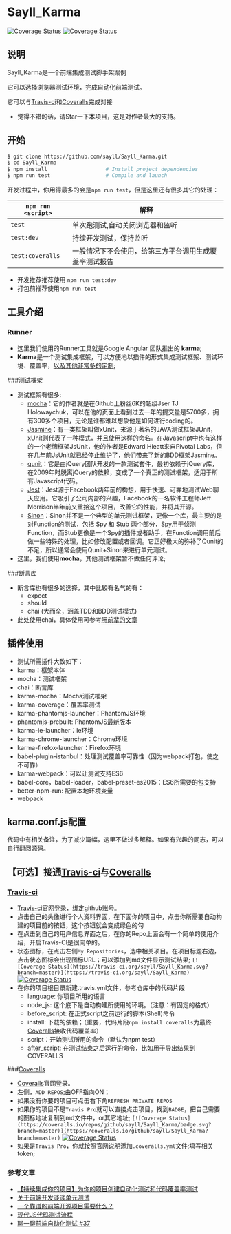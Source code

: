 # Sayll_Karma
[![Coverage Status](https://travis-ci.org/sayll/Sayll_Karma.svg?branch=master)](https://travis-ci.org/sayll/Sayll_Karma)  [![Coverage Status](https://coveralls.io/repos/github/sayll/Sayll_Karma/badge.svg?branch=master)](https://coveralls.io/github/sayll/Sayll_Karma?branch=master)

## 说明
  Sayll_Karma是一个前端集成测试脚手架案例

  它可以选择浏览器测试环境，完成自动化前端测试。

  它可以与[Travis-ci](https://travis-ci.org)和[Coveralls](https://coveralls.io)完成对接

* 觉得不错的话，请Star一下本项目，这是对作者最大的支持。

## 开始
```bash
$ git clone https://github.com/sayll/Sayll_Karma.git
$ cd Sayll_Karma
$ npm install                   # Install project dependencies
$ npm run test                  # Compile and launch
```
开发过程中，你用得最多的会是`npm run test`，但是这里还有很多其它的处理：

|`npm run <script>`|解释|
|------------------|-----------|
|`test`|单次跑测试,自动关闭浏览器和监听|
|`test:dev`|持续开发测试，保持监听|
|`test:coveralls`|一般情况下不会使用，给第三方平台调用生成覆盖率测试报告|
* 开发推荐推荐使用 `npm run test:dev`
* 打包前推荐使用`npm run test`

## 工具介绍

### Runner
  * 这里我们使用的Runner工具就是Google Angular 团队推出的 **karma**;
  * **Karma**是一个测试集成框架，可以方便地以插件的形式集成测试框架、测试环境、覆盖率，[以及其他非常多的定制](https://karma-runner.github.io/1.0/config/configuration-file.html);
    
###测试框架
  * 测试框架有很多:
    * [mocha](http://mochajs.org/)：它的作者就是在Github上粉丝6K的超级Jser TJ Holowaychuk，可以在他的页面上看到过去一年的提交量是5700多，拥有300多个项目，无论是谁都难以想象他是如何进行coding的。
    * [Jasmine](https://jasmine.github.io/)：有一类框架叫做xUnit，来源于著名的JAVA测试框架JUnit，xUnit则代表了一种模式，并且使用这样的命名。在Javascript中也有这样的一个老牌框架JsUnit，他的作者是Edward Hieatt来自Pivotal Labs，但在几年前JsUnit就已经停止维护了，他们带来了新的BDD框架Jasmine。
    * [qunit](http://qunitjs.com/)：它是由jQuery团队开发的一款测试套件，最初依赖于jQuery库，在2009年时脱离jQuery的依赖，变成了一个真正的测试框架，适用于所有Javascript代码。
    * [Jest](http://facebook.github.io/jest/)：Jest源于Facebook两年前的构想，用于快速、可靠地测试Web聊天应用。它吸引了公司内部的兴趣，Facebook的一名软件工程师Jeff Morrison半年前又重拾这个项目，改善它的性能，并将其开源。
    * [Sinon](http://sinonjs.org/)：Sinon并不是一个典型的单元测试框架，更像一个库，最主要的是对Function的测试，包括 Spy 和 Stub 两个部分，Spy用于侦测Function，而Stub更像是一个Spy的插件或者助手，在Function调用前后做一些特殊的处理，比如修改配置或者回调。它正好极大的弥补了Qunit的不足，所以通常会使用Qunit+Sinon来进行单元测试。
  * 这里，我们使用**mocha**，其他测试框架暂不做任何评论;
  
###断言库
  * 断言库也有很多的选择，其中比较有名气的有：
    * expect
    * should
    * chai (大而全，涵盖TDD和BDD测试模式)
  * 此处使用chai，具体使用可参考[阮前辈的文章](http://www.ruanyifeng.com/blog/2015/12/a-mocha-tutorial-of-examples.html) 
  
## 插件使用
* 测试所需插件大致如下：
 * karma：框架本体
 * mocha：测试框架
 * chai：断言库
 * karma-mocha：Mocha测试框架
 * karma-coverage：覆盖率测试
 * karma-phantomjs-launcher：PhantomJS环境
 * phantomjs-prebuilt: PhantomJS最新版本
 * karma-ie-launcher：Ie环境
 * karma-chrome-launcher：Chrome环境
 * karma-firefox-launcher：Firefox环境
 * babel-plugin-istanbul：处理测试覆盖率可靠性（因为webpack打包，使之不可靠）
 * karma-webpack：可以让测试支持ES6
 * babel-core，babel-loader，babel-preset-es2015：ES6所需要的包支持
 * better-npm-run: 配置本地环境变量
 * webpack
  
## karma.conf.js配置
代码中有相关备注，为了减少篇幅，这里不做过多解释。如果有兴趣的同志，可以自行翻阅源码。

## 【可选】接通[Travis-ci](https://travis-ci.org)与[Coveralls](https://coveralls.io)

### [Travis-ci](https://travis-ci.org)
 * [Travis-ci](https://travis-ci.org)官网登录，绑定github账号。
 * 点击自己的头像进行个人资料界面，在下面你的项目中，点击你所需要自动构建的项目前的按钮，这个按钮就会变成绿色的勾
 * 在点击到自己的用户信息界面之后，在你的Repo上面会有一个简单的使用介绍，开启Travis-CI是很简单的。
 * 状态图标，在点击左侧`My Repositories`，选中相关项目。在项目标题右边，点击状态图标会出现图标URL；可以添加到md文件显示测试结果;
 `[![Coverage Status](https://travis-ci.org/sayll/Sayll_Karma.svg?branch=master)](https://travis-ci.org/sayll/Sayll_Karma)`  [![Coverage Status](https://travis-ci.org/sayll/Sayll_Karma.svg?branch=master)](https://travis-ci.org/sayll/Sayll_Karma)
 * 在你的项目根目录新建.travis.yml文件，参考仓库中的代码片段
   * language: 你项目所用的语言
   * node_js: 这个底下是自动构建所使用的环境。（注意：有固定的格式）
   * before_script: 在正式script之前运行的脚本(Shell)命令
   * install: 下载的依赖；（重要，代码片段`npm install coveralls`为最终[Coveralls](https://coveralls.io)接收代码覆盖率）
   * script：开始测试所用的命令（默认为npm test）
   * after_script: 在测试结束之后运行的命令，比如用于导出结果到COVERALLS

###[Coveralls](https://coveralls.io)
* [Coveralls](https://coveralls.io)官网登录。
 * 左侧，`ADD REPOS`;由OFF指向ON；
 * 如果没有你要的项目可点击右下角`REFRESH PRIVATE REPOS`
 * 如果你的项目不是`Travis Pro`就可以直接点击项目，找到`BADGE`，把自己需要的图标地址复制到md文件中，or其它地址;
 `[![Coverage Status](https://coveralls.io/repos/github/sayll/Sayll_Karma/badge.svg?branch=master)](https://coveralls.io/github/sayll/Sayll_Karma?branch=master)`  [![Coverage Status](https://coveralls.io/repos/github/sayll/Sayll_Karma/badge.svg?branch=master)](https://coveralls.io/github/sayll/Sayll_Karma?branch=master)
 * 如果是`Travis Pro`，你就按照官网说明添加`.coveralls.yml`文件;填写相关token;

### 参考文章
* [【持续集成你的项目】为你的项目创建自动化测试和代码覆盖率测试](https://segmentfault.com/a/1190000005090444#articleHeader8)
* [关于前端开发谈谈单元测试](http://www.tychio.net/tech/2013/07/10/unit-test.html)
* [一个靠谱的前端开源项目需要什么？](https://segmentfault.com/a/1190000005859766#articleHeader12)
* [现代JS代码测试流程](https://segmentfault.com/a/1190000003869696)
* [聊一聊前端自动化测试 #37](https://github.com/tmallfe/tmallfe.github.io/issues/37)
